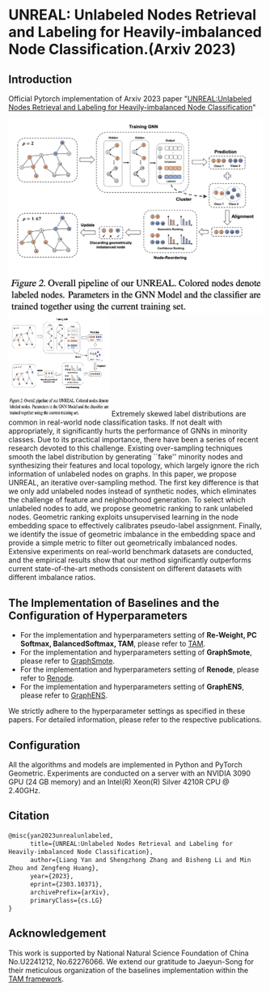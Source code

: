 # UNREAL: Unlabeled Nodes Retrieval and Labeling for Heavily-imbalanced Node Classification.(Arxiv 2023)

## Introduction

Official Pytorch implementation of Arxiv 2023 paper "[UNREAL:Unlabeled Nodes Retrieval and Labeling for Heavily-imbalanced Node Classification](https://arxiv.org/abs/2303.10371)"

![unreal](figure/unreal.png)
<img src="figure/unreal.png" alt="unreal" width="200" height="200"/>
Extremely skewed label distributions are common in real-world node classification tasks. If not dealt with appropriately, it significantly hurts the performance of GNNs in minority classes. Due to its practical importance, there have been a series of recent research devoted to this challenge. Existing over-sampling techniques smooth the label distribution by generating ``fake'' minority nodes and synthesizing their features and local topology, which largely ignore the rich information of unlabeled nodes on graphs. In this paper, we propose UNREAL, an iterative over-sampling method. The first key difference is that we only add unlabeled nodes instead of synthetic nodes, which eliminates the challenge of feature and neighborhood generation. To select which unlabeled nodes to add, we propose geometric ranking to rank unlabeled nodes. Geometric ranking exploits unsupervised learning in the node embedding space to effectively calibrates pseudo-label assignment. Finally, we identify the issue of geometric imbalance in the embedding space and provide a simple metric to filter out geometrically imbalanced nodes. Extensive experiments on real-world benchmark datasets are conducted, and the empirical results show that our method significantly outperforms current state-of-the-art methods consistent on different datasets with different imbalance ratios.

## The Implementation of Baselines and the Configuration of Hyperparameters
- For the implementation and hyperparameters setting of **Re-Weight, PC Softmax, BalancedSoftmax, TAM**, please refer to [TAM](https://github.com/Jaeyun-Song/TAM).
- For the implementation and hyperparameters setting of **GraphSmote**, please refer to [GraphSmote](https://github.com/TianxiangZhao/GraphSmote).
- For the implementation and hyperparameters setting of **Renode**, please refer to [Renode](https://github.com/victorchen96/ReNode).
- For the implementation and hyperparameters setting of **GraphENS**, please refer to [GraphENS](https://github.com/JoonHyung-Park/GraphENS).

We strictly adhere to the hyperparameter settings as specified in these papers. For detailed information, please refer to the respective publications.



## Configuration
All the algorithms and models are implemented in Python and PyTorch Geometric. Experiments are
conducted on a server with an NVIDIA 3090 GPU (24 GB memory) and an Intel(R) Xeon(R) Silver
4210R CPU @ 2.40GHz.

## Citation
```
@misc{yan2023unrealunlabeled,
      title={UNREAL:Unlabeled Nodes Retrieval and Labeling for Heavily-imbalanced Node Classification}, 
      author={Liang Yan and Shengzhong Zhang and Bisheng Li and Min Zhou and Zengfeng Huang},
      year={2023},
      eprint={2303.10371},
      archivePrefix={arXiv},
      primaryClass={cs.LG}
}
```
## Acknowledgement
This work is supported by National Natural Science Foundation of China No.U2241212, No.62276066. We extend our gratitude to Jaeyun-Song for their meticulous organization of the baselines implementation within the [TAM framework](https://github.com/Jaeyun-Song/TAM).
